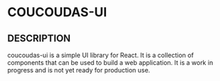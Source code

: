 # COUCOUDAS-UI

## DESCRIPTION

coucoudas-ui is a simple UI library for React. It is a collection of components that can be used to build a web application. It is a work in progress and is not yet ready for production use.
